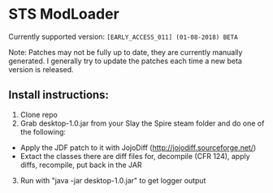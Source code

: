 # STS ModLoader #
Currently supported version: `[EARLY_ACCESS_011] (01-08-2018) BETA`

Note: Patches may not be fully up to date, they are currently manually generated. I generally try to update the patches each time a new beta version is released.

## Install instructions: ##
1. Clone repo
2. Grab desktop-1.0.jar from your Slay the Spire steam folder and do one of the following:
  * Apply the JDF patch to it with JojoDiff (http://jojodiff.sourceforge.net/)
  * Extact the classes there are diff files for, decompile (CFR 124), apply diffs, recompile, put back in the JAR
3. Run with "java -jar desktop-1.0.jar" to get logger output
